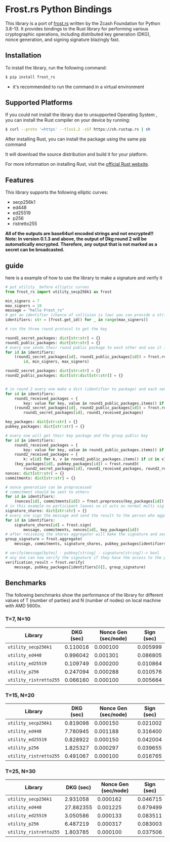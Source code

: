 # Frost.rs Python Bindings

This library is a port of [frost.rs](https://github.com/ZcashFoundation/frost.rs) written by the Zcash Foundation for Python 3.8-13. It provides bindings to the Rust library for performing various cryptographic operations, including distributed key generation (DKG), nonce generation, and signing signature blazingly fast.

## Installation

To install the library, run the following command:

```bash
$ pip install frost_rs
```

- it's recommended to run the command in a virtual environment

## Supported Platforms

If you could not install the library due to unsupported Operating System , you can install the Rust compiler on your device by running:

```bash
$ curl --proto '=https' --tlsv1.2 -sSf https://sh.rustup.rs | sh
```

After installing Rust, you can install the package using the same pip command

It will download the source distribution and build it for your platform.

For more information on installing Rust, visit the [official Rust website](https://www.rust-lang.org/learn/get-started).

## Features

This library supports the following elliptic curves:

- secp256k1
- ed448
- ed25519
- p256
- ristretto255

**All of the outputs are base64url encoded strings and not encrypted!!**
**Note: In version 0.1.3 and above, the output of Dkg:round 2 will be automatically encrypted. Therefore, any output that is not marked as a secret can be broadcasted.**

## guide

here is a example of how to use the library to make a signature and verify it

```python
# put utility_ before elliptic curves
from frost_rs import utility_secp256k1 as frost

min_signers = 7
max_signers = 10
message = "hello Frost_rs"
# get an identifier (chance of collision is low) you can provide a string to get_id to get the same id each time
identifiers: str = [frost.get_id() for _ in range(max_signers)]

# run the three round protocol to get the key

round1_secret_packages: dict[str:str] = {}
round1_public_packages: dict[str:str] = {}
# every one sends their round public package to each other and use it in round 2
for id in identifiers:
    (round1_secret_packages[id], round1_public_packages[id]) = frost.round1(
        id, min_signers, max_signers)

round2_secret_packages: dict[str:str] = {}
round2_public_packages: dict[str:dict[str:str]] = {}


# in round 2 every one make a dict (identifier to package) and each sends the package to each user with help of identifier
for id in identifiers:
    round1_received_packages = {
        key: value for key, value in round1_public_packages.items() if key != id}
    (round2_secret_packages[id], round2_public_packages[id]) = frost.round2(
        round1_secret_packages[id], round1_received_packages)

key_packages: dict[str:str] = {}
pubkey_packages: dict[str:str] = {}

# every one will get their key package and the group public key
for id in identifiers:
    round1_received_packages = {
        key: value for key, value in round1_public_packages.items() if key != id}
    round2_received_packages = {
        k: v[id] for k, v in round2_public_packages.items() if id in v}
    (key_packages[id], pubkey_packages[id]) = frost.round3(
        round2_secret_packages[id], round1_received_packages, round2_received_packages)
nonces: dict[str:str] = {}
commitments: dict[str:str] = {}

# nonce generation can be preprocessed
# commitment should be sent to others
for id in identifiers:
    (nonces[id], commitments[id]) = frost.preprocess(key_packages[id])
# in this example no participant leaves so it acts as normal multi sig
signature_shares: dict[str:str] = {}
# every one sign the message and send the result to the person who aggregated the signature
for id in identifiers:
    signature_shares[id] = frost.sign(
        message, commitments, nonces[id], key_packages[id])
# after reciveing the shares aggregator will make the signature and serialize it
group_signature = frost.aggregate(
    message, commitments, signature_shares, pubkey_packages[identifiers[0]])

# verify(message[bytes] - pubkey[string] - signature[string])-> bool
# any one can now verify the signature if they have the access to the parameters
verification_result = frost.verify(
    message, pubkey_packages[identifiers[0]], group_signature)
```

## Benchmarks

The following benchmarks show the performance of the library for different values of T (number of parties) and N (number of nodes) on local machine with AMD 5600x.

### T=7, N=10

| Library                | DKG (sec) | Nonce Gen (sec/node) | Sign (sec) |
| ---------------------- | --------- | -------------------- | ---------- |
| `utility_secp256k1`    | 0.110016  | 0.000100             | 0.005999   |
| `utility_ed448`        | 0.996042  | 0.001301             | 0.086805   |
| `utility_ed25519`      | 0.109749  | 0.000200             | 0.010864   |
| `utility_p256`         | 0.247094  | 0.000288             | 0.010576   |
| `utility_ristretto255` | 0.066160  | 0.000100             | 0.005664   |

### T=15, N=20

| Library                | DKG (sec) | Nonce Gen (sec/node) | Sign (sec) |
| ---------------------- | --------- | -------------------- | ---------- |
| `utility_secp256k1`    | 0.819098  | 0.000150             | 0.021002   |
| `utility_ed448`        | 7.780945  | 0.001188             | 0.316400   |
| `utility_ed25519`      | 0.828922  | 0.000150             | 0.042004   |
| `utility_p256`         | 1.825327  | 0.000297             | 0.039655   |
| `utility_ristretto255` | 0.491067  | 0.000100             | 0.016765   |

### T=25, N=30

| Library                | DKG (sec) | Nonce Gen (sec/node) | Sign (sec) |
| ---------------------- | --------- | -------------------- | ---------- |
| `utility_secp256k1`    | 2.931058  | 0.000162             | 0.046715   |
| `utility_ed448`        | 27.882355 | 0.001225             | 0.679499   |
| `utility_ed25519`      | 3.050586  | 0.000133             | 0.083511   |
| `utility_p256`         | 6.487219  | 0.000317             | 0.083003   |
| `utility_ristretto255` | 1.803785  | 0.000100             | 0.037506   |
